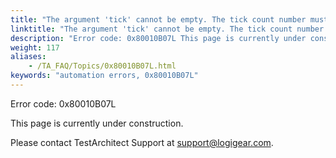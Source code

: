```yaml
--- 
title: "The argument 'tick' cannot be empty. The tick count number must be larger than 0."
linktitle: "The argument 'tick' cannot be empty. The tick count number must be larger than 0."
description: "Error code: 0x80010B07L This page is currently under construction. Please contact TestArchitect Support at support@logigear.com ."
weight: 117
aliases: 
    - /TA_FAQ/Topics/0x80010B07L.html
keywords: "automation errors, 0x80010B07L"
---
```


Error code: 0x80010B07L

This page is currently under construction.

Please contact TestArchitect Support at [support@logigear.com](mailto:support@logigear.com).



